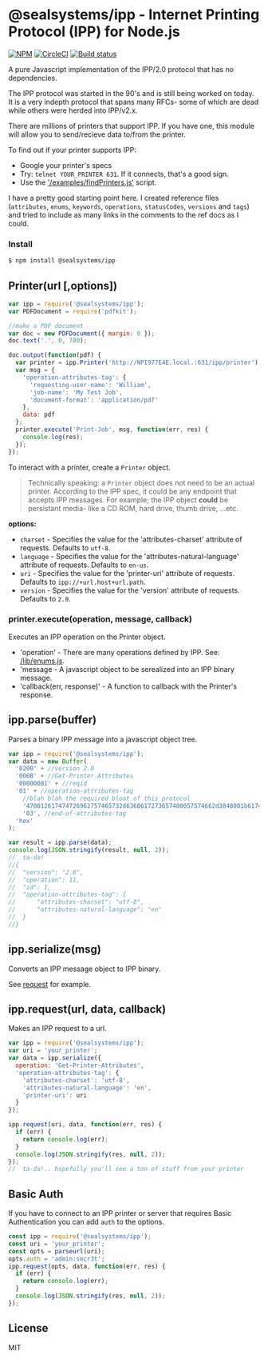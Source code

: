 # @sealsystems/ipp - Internet Printing Protocol (IPP) for Node.js

[![NPM](https://img.shields.io/npm/v/@sealsystems/ipp.svg)](https://www.npmjs.com/package/@sealsystems/ipp)
[![CircleCI](https://circleci.com/gh/sealsystems/node-ipp.svg?style=svg)](https://circleci.com/gh/sealsystems/node-ipp)
[![Build status](https://ci.appveyor.com/api/projects/status/vl62lopukvo2lyd0?svg=true)](https://ci.appveyor.com/project/StefanScherer/node-ipp)

A pure Javascript implementation of the IPP/2.0 protocol that has no dependencies.

The IPP protocol was started in the 90's and is still being worked on today. It is a very indepth protocol that spans many
RFCs- some of which are dead while others were herded into IPP/v2.x.

There are millions of printers that support IPP. If you have one, this module will allow you to send/recieve data to/from
the printer.

To find out if your printer supports IPP:

* Google your printer's specs
* Try: `telnet YOUR_PRINTER 631`. If it connects, that's a good sign.
* Use the ['/examples/findPrinters.js'](https://github.com/williamkapke/ipp/tree/master/examples/findPrinters.js) script.

I have a pretty good starting point here. I created reference files
(`attributes`, `enums`, `keywords`, `operations`, `statusCodes`, `versions` and `tags`) and tried to include as many
links in the comments to the ref docs as I could.

### Install

```bash
$ npm install @sealsystems/ipp
```

## Printer(url [,options])

```javascript
var ipp = require('@sealsystems/ipp');
var PDFDocument = require('pdfkit');

//make a PDF document
var doc = new PDFDocument({ margin: 0 });
doc.text('.', 0, 780);

doc.output(function(pdf) {
  var printer = ipp.Printer('http://NPI977E4E.local.:631/ipp/printer');
  var msg = {
    'operation-attributes-tag': {
      'requesting-user-name': 'William',
      'job-name': 'My Test Job',
      'document-format': 'application/pdf'
    },
    data: pdf
  };
  printer.execute('Print-Job', msg, function(err, res) {
    console.log(res);
  });
});
```

To interact with a printer, create a `Printer` object.

> Technically speaking: a `Printer` object does not need to be an actual printer. According to the IPP spec, it
> could be any endpoint that accepts IPP messages. For example; the IPP object **could** be persistant media- like a
> CD ROM, hard drive, thumb drive, ...etc.

**options:**

* `charset` - Specifies the value for the 'attributes-charset' attribute of requests. Defaults to `utf-8`.
* `language` - Specifies the value for the 'attributes-natural-language' attribute of requests. Defaults to `en-us`.
* `uri` - Specifies the value for the 'printer-uri' attribute of requests. Defaults to `ipp://+url.host+url.path`.
* `version` - Specifies the value for the 'version' attribute of requests. Defaults to `2.0`.

### printer.execute(operation, message, callback)

Executes an IPP operation on the Printer object.

* 'operation' - There are many operations defined by IPP. See: [/lib/enums.js](https://github.com/williamkapke/ipp/blob/master/lib/enums.js#L52).
* 'message - A javascript object to be serealized into an IPP binary message.
* 'callback(err, response)' - A function to callback with the Printer's response.

## ipp.parse(buffer)

Parses a binary IPP message into a javascript object tree.

```javascript
var ipp = require('@sealsystems/ipp');
var data = new Buffer(
  '0200' + //version 2.0
  '000B' + //Get-Printer-Attributes
  '00000001' + //reqid
  '01' + //operation-attributes-tag
    //blah blah the required bloat of this protocol
    '470012617474726962757465732d6368617273657400057574662d3848001b617474726962757465732d6e61747572616c2d6c616e67756167650002656e' +
    '03', //end-of-attributes-tag
  'hex'
);

var result = ipp.parse(data);
console.log(JSON.stringify(result, null, 2));
//  ta-da!
//{
//	"version": "2.0",
//	"operation": 11,
//	"id": 1,
//	"operation-attributes-tag": {
//		"attributes-charset": "utf-8",
//		"attributes-natural-language": "en"
//	}
//}
```

## ipp.serialize(msg)

Converts an IPP message object to IPP binary.

See [request](#request) for example.

<a id="request"></a>

## ipp.request(url, data, callback)

Makes an IPP request to a url.

```javascript
var ipp = require('@sealsystems/ipp');
var uri = 'your_printer';
var data = ipp.serialize({
  operation: 'Get-Printer-Attributes',
  'operation-attributes-tag': {
    'attributes-charset': 'utf-8',
    'attributes-natural-language': 'en',
    'printer-uri': uri
  }
});

ipp.request(uri, data, function(err, res) {
  if (err) {
    return console.log(err);
  }
  console.log(JSON.stringify(res, null, 2));
});
//  ta-da!.. hopefully you'll see a ton of stuff from your printer
```

## Basic Auth

If you have to connect to an IPP printer or server that requires Basic Authentication you can add `auth` to the options.

```javascript
const ipp = require('@sealsystems/ipp');
const uri = 'your_printer';
const opts = parseurl(uri);
opts.auth = 'admin:secr3t';
ipp.request(opts, data, function(err, res) {
  if (err) {
    return console.log(err);
  }
  console.log(JSON.stringify(res, null, 2));
});
```

## License

MIT

